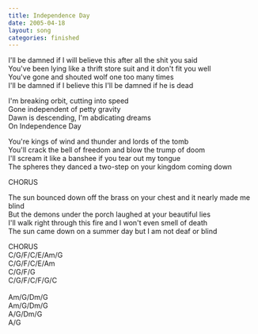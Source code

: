 ```yaml
---
title: Independence Day
date: 2005-04-18
layout: song
categories: finished
---
```

I'll be damned if I will believe this after all the shit you said  
You've been lying like a thrift store suit and it don't fit you well  
You've gone and shouted wolf one too many times  
I'll be damned if I believe this I'll be damned if he is dead

<div class="chorus">
  I'm breaking orbit, cutting into speed<br/>
  Gone independent of petty gravity<br/>
  Dawn is descending, I'm abdicating dreams<br/>
  On Independence Day
</div>

You're kings of wind and thunder and lords of the tomb  
You'll crack the bell of freedom and blow the trump of doom  
I'll scream it like a banshee if you tear out my tongue  
The spheres they danced a two-step on your kingdom coming down

<div class="chorus">CHORUS</div>

The sun bounced down off the brass on your chest and it nearly made me blind  
But the demons under the porch laughed at your beautiful lies  
I'll walk right through this fire and I won't even smell of death  
The sun came down on a summer day but I am not deaf or blind

<div class="chorus">CHORUS</div>

<div class="chords">
  C/G/F/C/E/Am/G<br/>
  C/G/F/C/E/Am<br/>
  C/G/F/G<br/>
  C/G/F/C/F/G/C<br/>
  <br/>
  Am/G/Dm/G<br/>
  Am/G/Dm/G<br/>
  A/G/Dm/G<br/>
  A/G
</div>
